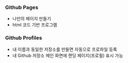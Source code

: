 ### Github Pages

- 나만의 페이지 만들기
- html 코드 기반 프로그램

### Github Profiles

- 내 이름과 동일한 저장소를 만들면 자동으로 프로파일 등록
- 내 Github 저장소 메인 화면에 랜딩 페이지(프로필) 표시 가능